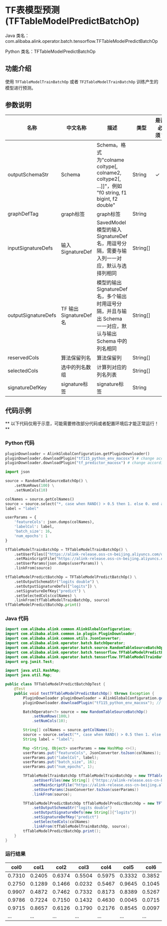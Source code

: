 # TF表模型预测 (TFTableModelPredictBatchOp)
Java 类名：com.alibaba.alink.operator.batch.tensorflow.TFTableModelPredictBatchOp

Python 类名：TFTableModelPredictBatchOp


## 功能介绍

使用 `TFTableModelTrainBatchOp` 或者 `TF2TableModelTrainBatchOp` 训练产生的模型进行预测。

## 参数说明

| 名称 | 中文名称 | 描述 | 类型 | 是否必须？ | 默认值 |
| --- | --- | --- | --- | --- | --- |
| outputSchemaStr | Schema | Schema。格式为"colname coltype[, colname2, coltype2[, ...]]"，例如 "f0 string, f1 bigint, f2 double" | String | ✓ |  |
| graphDefTag | graph标签 | graph标签 | String |  | "serve" |
| inputSignatureDefs | 输入 SignatureDef | SavedModel 模型的输入 SignatureDef 名，用逗号分隔，需要与输入列一一对应，默认与选择列相同 | String[] |  | null |
| outputSignatureDefs | TF 输出 SignatureDef 名 | 模型的输出 SignatureDef 名，多个输出时用逗号分隔，并且与输出 Schema 一一对应，默认与输出 Schema 中的列名相同 | String[] |  | null |
| reservedCols | 算法保留列名 | 算法保留列 | String[] |  | null |
| selectedCols | 选中的列名数组 | 计算列对应的列名列表 | String[] |  | null |
| signatureDefKey | signature标签 | signature标签 | String |  | "serving_default" |

## 代码示例

** 以下代码仅用于示意，可能需要修改部分代码或者配置环境后才能正常运行！**

### Python 代码
```python
pluginDownloader = AlinkGlobalConfiguration.getPluginDownloader()
pluginDownloader.downloadPlugin("tf115_python_env_macosx") # change according to system type
pluginDownloader.downloadPlugin("tf_predictor_macosx") # change according to system type

import json

source = RandomTableSourceBatchOp() \
    .setNumRows(100) \
    .setNumCols(10)

colNames = source.getColNames()
source = source.select("*, case when RAND() > 0.5 then 1. else 0. end as label")
label = "label"

userParams = {
    'featureCols': json.dumps(colNames),
    'labelCol': label,
    'batch_size': 16,
    'num_epochs': 1
}

tfTableModelTrainBatchOp = TFTableModelTrainBatchOp() \
    .setUserFiles(["https://alink-release.oss-cn-beijing.aliyuncs.com/data-files/tf_dnn_train.py"]) \
    .setMainScriptFile("https://alink-release.oss-cn-beijing.aliyuncs.com/data-files/tf_dnn_train.py") \
    .setUserParams(json.dumps(userParams)) \
    .linkFrom(source)

tfTableModelPredictBatchOp = TFTableModelPredictBatchOp() \
    .setOutputSchemaStr("logits double") \
    .setOutputSignatureDefs(["logits"]) \
    .setSignatureDefKey("predict") \
    .setSelectedCols(colNames) \
    .linkFrom(tfTableModelTrainBatchOp, source)
tfTableModelPredictBatchOp.print()
```

### Java 代码
```java
import com.alibaba.alink.common.AlinkGlobalConfiguration;
import com.alibaba.alink.common.io.plugin.PluginDownloader;
import com.alibaba.alink.common.utils.JsonConverter;
import com.alibaba.alink.operator.batch.BatchOperator;
import com.alibaba.alink.operator.batch.source.RandomTableSourceBatchOp;
import com.alibaba.alink.operator.batch.tensorflow.TFTableModelPredictBatchOp;
import com.alibaba.alink.operator.batch.tensorflow.TFTableModelTrainBatchOp;
import org.junit.Test;

import java.util.HashMap;
import java.util.Map;

public class TFTableModelPredictBatchOpTest {
	@Test
	public void testTFTableModelPredictBatchOp() throws Exception {
		PluginDownloader pluginDownloader = AlinkGlobalConfiguration.getPluginDownloader();
		pluginDownloader.downloadPlugin("tf115_python_env_macosx"); // change according to system type

		BatchOperator<?> source = new RandomTableSourceBatchOp()
			.setNumRows(100L)
			.setNumCols(10);

		String[] colNames = source.getColNames();
		source = source.select("*, case when RAND() > 0.5 then 1. else 0. end as label");
		String label = "label";

		Map <String, Object> userParams = new HashMap <>();
		userParams.put("featureCols", JsonConverter.toJson(colNames));
		userParams.put("labelCol", label);
		userParams.put("batch_size", 16);
		userParams.put("num_epochs", 1);

		TFTableModelTrainBatchOp tfTableModelTrainBatchOp = new TFTableModelTrainBatchOp()
			.setUserFiles(new String[] {"https://alink-release.oss-cn-beijing.aliyuncs.com/data-files/tf_dnn_train.py"})
			.setMainScriptFile("https://alink-release.oss-cn-beijing.aliyuncs.com/data-files/tf_dnn_train.py")
			.setUserParams(JsonConverter.toJson(userParams))
			.linkFrom(source);

		TFTableModelPredictBatchOp tfTableModelPredictBatchOp = new TFTableModelPredictBatchOp()
			.setOutputSchemaStr("logits double")
			.setOutputSignatureDefs(new String[]{"logits"})
			.setSignatureDefKey("predict")
			.setSelectedCols(colNames)
			.linkFrom(tfTableModelTrainBatchOp, source);
		tfTableModelPredictBatchOp.print();
	}
}
```

### 运行结果
col0|col1|col2|col3|col4|col5|col6|col7|col8|col9|label|logits
----|----|----|----|----|----|----|----|----|----|-----|------
0.7310|0.2405|0.6374|0.5504|0.5975|0.3332|0.3852|0.9848|0.8792|0.9412|0|-0.4253
0.2750|0.1289|0.1466|0.0232|0.5467|0.9645|0.1045|0.6251|0.4108|0.7763|0|-0.4099
0.9907|0.4872|0.7462|0.7332|0.8173|0.8389|0.5267|0.8993|0.1339|0.0831|0|-0.3881
0.9786|0.7224|0.7150|0.1432|0.4630|0.0045|0.0715|0.3484|0.3388|0.8594|0|-0.3044
0.9715|0.8657|0.6126|0.1790|0.2176|0.8545|0.0097|0.6923|0.7713|0.7127|0|-0.4693
...|...|...|...|...|...|...|...|...|...|...|...
